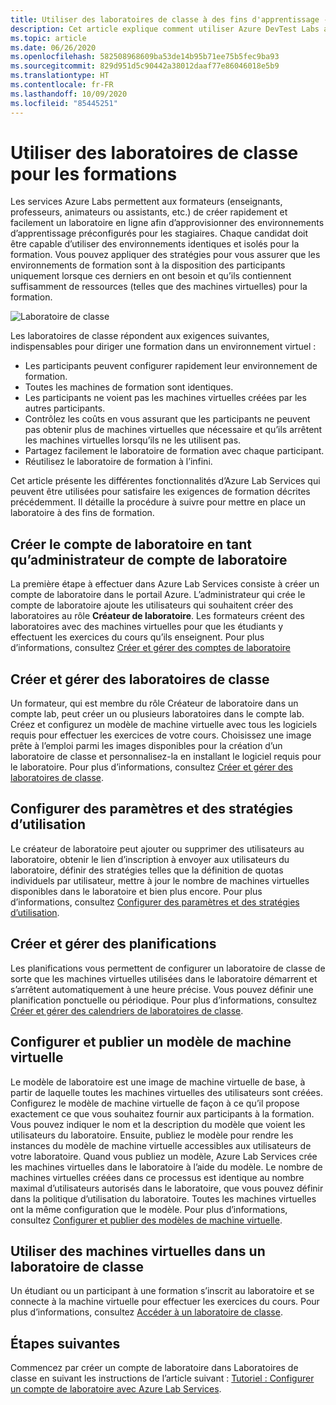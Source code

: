 ```yaml
---
title: Utiliser des laboratoires de classe à des fins d'apprentissage - Azure Lab Services
description: Cet article explique comment utiliser Azure DevTest Labs afin de créer des laboratoires sur Azure pour les scénarios d'apprentissage.
ms.topic: article
ms.date: 06/26/2020
ms.openlocfilehash: 582508968609ba53de14b95b71ee75b5fec9ba93
ms.sourcegitcommit: 829d951d5c90442a38012daaf77e86046018e5b9
ms.translationtype: HT
ms.contentlocale: fr-FR
ms.lasthandoff: 10/09/2020
ms.locfileid: "85445251"
---
```

# <a name="use-classroom-labs-for-trainings"></a>Utiliser des laboratoires de classe pour les formations
Les services Azure Labs permettent aux formateurs (enseignants, professeurs, animateurs ou assistants, etc.) de créer rapidement et facilement un laboratoire en ligne afin d’approvisionner des environnements d’apprentissage préconfigurés pour les stagiaires. Chaque candidat doit être capable d’utiliser des environnements identiques et isolés pour la formation. Vous pouvez appliquer des stratégies pour vous assurer que les environnements de formation sont à la disposition des participants uniquement lorsque ces derniers en ont besoin et qu’ils contiennent suffisamment de ressources (telles que des machines virtuelles) pour la formation. 

![Laboratoire de classe](./media/classroom-labs-scenarios/classroom.png)

Les laboratoires de classe répondent aux exigences suivantes, indispensables pour diriger une formation dans un environnement virtuel : 

- Les participants peuvent configurer rapidement leur environnement de formation.
- Toutes les machines de formation sont identiques.
- Les participants ne voient pas les machines virtuelles créées par les autres participants.
- Contrôlez les coûts en vous assurant que les participants ne peuvent pas obtenir plus de machines virtuelles que nécessaire et qu’ils arrêtent les machines virtuelles lorsqu’ils ne les utilisent pas.
- Partagez facilement le laboratoire de formation avec chaque participant.
- Réutilisez le laboratoire de formation à l’infini.

Cet article présente les différentes fonctionnalités d’Azure Lab Services qui peuvent être utilisées pour satisfaire les exigences de formation décrites précédemment. Il détaille la procédure à suivre pour mettre en place un laboratoire à des fins de formation.  

## <a name="create-the-lab-account-as-a-lab-account-administrator"></a>Créer le compte de laboratoire en tant qu’administrateur de compte de laboratoire
La première étape à effectuer dans Azure Lab Services consiste à créer un compte de laboratoire dans le portail Azure. L’administrateur qui crée le compte de laboratoire ajoute les utilisateurs qui souhaitent créer des laboratoires au rôle **Créateur de laboratoire**. Les formateurs créent des laboratoires avec des machines virtuelles pour que les étudiants y effectuent les exercices du cours qu’ils enseignent. Pour plus d’informations, consultez [Créer et gérer des comptes de laboratoire](how-to-manage-lab-accounts.md)

## <a name="create-and-manage-classroom-labs"></a>Créer et gérer des laboratoires de classe
Un formateur, qui est membre du rôle Créateur de laboratoire dans un compte lab, peut créer un ou plusieurs laboratoires dans le compte lab. Créez et configurez un modèle de machine virtuelle avec tous les logiciels requis pour effectuer les exercices de votre cours. Choisissez une image prête à l’emploi parmi les images disponibles pour la création d’un laboratoire de classe et personnalisez-la en installant le logiciel requis pour le laboratoire. Pour plus d’informations, consultez [Créer et gérer des laboratoires de classe](how-to-manage-classroom-labs.md).

## <a name="configure-usage-settings-and-policies"></a>Configurer des paramètres et des stratégies d’utilisation
Le créateur de laboratoire peut ajouter ou supprimer des utilisateurs au laboratoire, obtenir le lien d’inscription à envoyer aux utilisateurs du laboratoire, définir des stratégies telles que la définition de quotas individuels par utilisateur, mettre à jour le nombre de machines virtuelles disponibles dans le laboratoire et bien plus encore. Pour plus d’informations, consultez [Configurer des paramètres et des stratégies d’utilisation](how-to-configure-student-usage.md).

## <a name="create-and-manage-schedules"></a>Créer et gérer des planifications
Les planifications vous permettent de configurer un laboratoire de classe de sorte que les machines virtuelles utilisées dans le laboratoire démarrent et s’arrêtent automatiquement à une heure précise. Vous pouvez définir une planification ponctuelle ou périodique. Pour plus d’informations, consultez [Créer et gérer des calendriers de laboratoires de classe](how-to-create-schedules.md).

## <a name="set-up-and-publish-a-template-vm"></a>Configurer et publier un modèle de machine virtuelle
Le modèle de laboratoire est une image de machine virtuelle de base, à partir de laquelle toutes les machines virtuelles des utilisateurs sont créées. Configurez le modèle de machine virtuelle de façon à ce qu’il propose exactement ce que vous souhaitez fournir aux participants à la formation. Vous pouvez indiquer le nom et la description du modèle que voient les utilisateurs du laboratoire. Ensuite, publiez le modèle pour rendre les instances du modèle de machine virtuelle accessibles aux utilisateurs de votre laboratoire. Quand vous publiez un modèle, Azure Lab Services crée les machines virtuelles dans le laboratoire à l’aide du modèle. Le nombre de machines virtuelles créées dans ce processus est identique au nombre maximal d’utilisateurs autorisés dans le laboratoire, que vous pouvez définir dans la politique d’utilisation du laboratoire. Toutes les machines virtuelles ont la même configuration que le modèle. Pour plus d’informations, consultez [Configurer et publier des modèles de machine virtuelle](how-to-create-manage-template.md). 

## <a name="use-vms-in-the-classroom-lab"></a>Utiliser des machines virtuelles dans un laboratoire de classe
Un étudiant ou un participant à une formation s’inscrit au laboratoire et se connecte à la machine virtuelle pour effectuer les exercices du cours. Pour plus d’informations, consultez [Accéder à un laboratoire de classe](how-to-use-classroom-lab.md).

## <a name="next-steps"></a>Étapes suivantes
Commencez par créer un compte de laboratoire dans Laboratoires de classe en suivant les instructions de l’article suivant : [Tutoriel : Configurer un compte de laboratoire avec Azure Lab Services](tutorial-setup-lab-account.md).